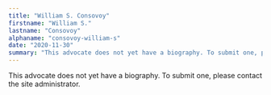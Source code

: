 ```yaml
---
title: "William S. Consovoy"
firstname: "William S."
lastname: "Consovoy"
alphaname: "consovoy-william-s"
date: "2020-11-30"
summary: "This advocate does not yet have a biography. To submit one, please contact the site administrator."
---
```

This advocate does not yet have a biography. To submit one, please contact the site administrator.

